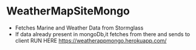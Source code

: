 # WeatherMapSiteMongo
* Fetches Marine and Weather Data from Stormglass
* If data already present in mongoDb,it fetches from there and sends to client
RUN HERE
https://weatherappmongo.herokuapp.com/
